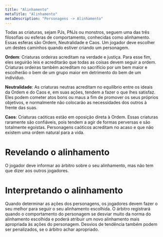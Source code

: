 ```yaml
---
title: "Alinhamento"
metaTitle: "Alinhamento"
metaDescription: "Personagens -> Alinhamento"
---
```


Todas as criaturas, sejam PJs, PNJs ou monstros, seguem uma das três filosofias ou esferas de comportamento, conhecidas como alinhamento. Essas esferas são Ordem, Neutralidade e Caos. Um jogador deve escolher um destes caminhos quando estiver criando um personagem.

**Ordem**: Criaturas ordeiras acreditam na verdade e justiça. Para esse fim, eles seguirão leis e acreditarão que todas as coisas devem seguir a ordem. Criaturas ordeiras também acreditam no sacrifício por um bem maior e escolherão o bem de um grupo maior em detrimento do bem de um indivíduo.

**Neutralidade**: As criaturas neutras acreditam no equilíbrio entre os ideais da Ordem e do Caos e, em suas ações, tendem a fazer o que lhes satisfaz. Eles podem cometer atos bons ou maus a fim de promover os seus próprios objetivos, e normalmente não colocarão as necessidades dos outros à frente das suas.

**Caos**: Criaturas caóticas estão em oposição direta à Ordem. Essas criaturas raramente são confiáveis, pois tendem a agir de formas perversas e são totalmente egoístas. Personagens caóticos acreditam no acaso e que não existem uma ordem natural para a vida.

# Revelando o alinhamento
O jogador deve informar ao árbitro sobre o seu alinhamento, mas não tem que dizer aos outros jogadores.

# Interpretando o alinhamento
Quando determinar as ações dos personagens, os jogadores devem fazer o seu melhor para seguir o seu alinhamento escolhida. O árbitro registrará quando o comportamento do personagem se desviar muito da norma do alinhamento escolhida e poderá atribuir um novo alinhamento mais apropriada às ações do personagem. Desvios de tendência também podem ser penalizados, se o árbitro achar apropriado.